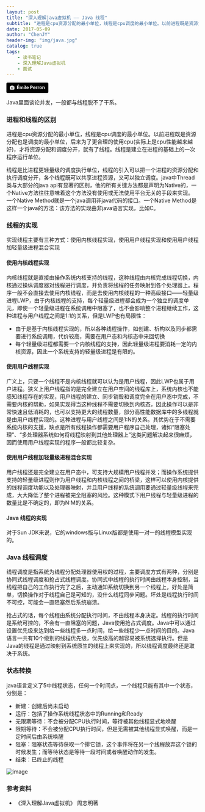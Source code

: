 ```yaml
---
layout: post
title: "深入理解java虚拟机 —— Java 线程"
subtitle: "进程是cpu资源分配的最小单位，线程是cpu调度的最小单位。以前进程既是资源分配也是调度的最小单位，后来为了更合理的使用cpu(实际上是cpu性能越来越好)，才将资源分配和调度分开，就有了线程。线程是建立在进程的基础上的一次程序运行单位。"
date: 2017-05-09
author: "ChenJY"
header-img: "img/java.jpg"
catalog: true
tags: 
    - 读书笔记
    - 深入理解Java虚拟机
    - 面试
---
```


<a style="background-color:black;color:white;text-decoration:none;padding:4px 6px;font-family:-apple-system, BlinkMacSystemFont, &quot;San Francisco&quot;, &quot;Helvetica Neue&quot;, Helvetica, Ubuntu, Roboto, Noto, &quot;Segoe UI&quot;, Arial, sans-serif;font-size:12px;font-weight:bold;line-height:1.2;display:inline-block;border-radius:3px;" href="https://unsplash.com/@emilep?utm_medium=referral&amp;utm_campaign=photographer-credit&amp;utm_content=creditBadge" target="_blank" rel="noopener noreferrer" title="Download free do whatever you want high-resolution photos from Émile Perron"><span style="display:inline-block;padding:2px 3px;"><svg xmlns="http://www.w3.org/2000/svg" style="height:12px;width:auto;position:relative;vertical-align:middle;top:-1px;fill:white;" viewBox="0 0 32 32"><title></title><path d="M20.8 18.1c0 2.7-2.2 4.8-4.8 4.8s-4.8-2.1-4.8-4.8c0-2.7 2.2-4.8 4.8-4.8 2.7.1 4.8 2.2 4.8 4.8zm11.2-7.4v14.9c0 2.3-1.9 4.3-4.3 4.3h-23.4c-2.4 0-4.3-1.9-4.3-4.3v-15c0-2.3 1.9-4.3 4.3-4.3h3.7l.8-2.3c.4-1.1 1.7-2 2.9-2h8.6c1.2 0 2.5.9 2.9 2l.8 2.4h3.7c2.4 0 4.3 1.9 4.3 4.3zm-8.6 7.5c0-4.1-3.3-7.5-7.5-7.5-4.1 0-7.5 3.4-7.5 7.5s3.3 7.5 7.5 7.5c4.2-.1 7.5-3.4 7.5-7.5z"></path></svg></span><span style="display:inline-block;padding:2px 3px;">Émile Perron</span></a>

Java里面谈论并发，一般都与线程脱不了干系。

### 进程和线程的区别
进程是cpu资源分配的最小单位，线程是cpu调度的最小单位。以前进程既是资源分配也是调度的最小单位，后来为了更合理的使用cpu(实际上是cpu性能越来越好)，才将资源分配和调度分开，就有了线程。线程是建立在进程的基础上的一次程序运行单位。

线程是比进程更轻量级的调度执行单位，线程的引入可以把一个进程的资源分配和执行调度分开，各个线程既可以共享进程资源，又可以独立调度。java中Thread类与大部分的java api有显著的区别，他的所有关键方法都是声明为Native的，一个Native方法往往意味着这个方法没有使用或无法使用平台无关的手段来实现。一个Native Method就是一个java调用非java代码的接口。一个Native Method是这样一个java的方法：该方法的实现由非java语言实现，比如C。

### 线程的实现
实现线程主要有三种方式：使用内核线程实现，使用用户线程实现和使用用户线程加轻量级进程混合实现

#### 使用内核线程实现
内核线程就是直接由操作系统内核支持的线程，这种线程由内核完成线程切换，内核通过操纵调度器对线程进行调度，并负责将线程的任务映射到各个处理器上。程序一般不会直接去使用内核线程，而是去使用内核线程的一种高级接口——轻量级进程LWP，由于内核线程的支持，每个轻量级进程都会成为一个独立的调度单元，即使一个轻量级进程在系统调用中阻塞了，也不会影响整个进程继续工作，这种进程与用户线程之间是1:1的关系，但是LWP也有局限性：
* 由于是基于内核线程实现的，所以各种线程操作，如创建、析构以及同步都需要进行系统调用，代价较高，需要在用户态和内核态中来回切换
* 每个轻量级进程都需要一个内核线程的支持，因此轻量级进程要消耗一定的内核资源，因此一个系统支持的轻量级进程是有限的。

#### 使用用户线程实现
广义上，只要一个线程不是内核线程就可以认为是用户线程，因此LWP也属于用户进程。狭义上用户线程指的是完全建立在用户空间的线程库上，系统内核也不能感知线程存在的实现，用户线程的建立、同步销毁和调度完全在用户态中完成，不需要内核的帮助，如果实现得当这种线程不需要切换到内核态，因此操作可以是非常快速且低消耗的，也可以支持更大的线程数量，部分高性能数据库中的多线程就是由用户线程实现的。这种进程与用户线程之间是1:N的关系。其优势在于不需要系统内核的支援，缺点是所有线程操作都需要用户程序自己处理，诸如“阻塞处理”、“多处理器系统如何将线程映射到其他处理器上”这类问题解决起来很麻烦，因而使用用户线程实现的程序一般都比较复杂。

#### 使用用户线程加轻量级进程混合实现
用户线程还是完全建立在用户态中，可支持大规模用户线程并发；而操作系统提供支持的轻量级进程则作为用户线程和内核线程之间的桥梁，这样可以使用内核提供的线程调度功能以及处理器映射，并且用户线程的系统调用要通过轻量级线程来完成，大大降低了整个进程被完全阻塞的风险。这种模式下用户线程与轻量级进程的数量比是不确定的，即为N:M的关系。

#### Java 线程的实现
对于Sun JDK来说，它的windows版与Linux版都是使用一对一的线程模型实现的。

### Java 线程调度
线程调度是指系统为线程分配处理器使用权的过程，主要调度方式有两种，分别是协同式线程调度和抢占式线程调度。协同式中线程的执行时间由线程本身控制，当线程把自己的工作执行完了之后，主动通知系统切换到另一个线程上，好处是简单，切换操作对于线程自己是可知的，没什么线程同步问题。坏处是线程执行时间不可控，可能会一直阻塞然后系统崩溃。

抢占式的话，每个线程由系统分配执行时间，不由线程本身决定。线程的执行时间是系统可控的，不会有一直阻塞的问题，Java使用抢占式调度。Java中可以通过设置优先级来达到给一些线程多一点时间，给一些线程少一点时间的目的。Java语言一共有10个级别的线程优先级，优先级高的越容易被系统选择执行。但是Java的线程是通过映射到系统原生的线程上来实现的，所以线程调度最终还是取决于系统。

### 状态转换
java语言定义了5中线程状态，任何一个时间点，一个线程只能有其中一个状态，分别是：
* 新建：创建后尚未启动
* 运行：包括了操作系统线程状态中的Running和Ready
* 无限期等待：不会被分配CPU执行时间，等待被其他线程显式地唤醒
* 限期等待：不会被分配CPU执行时间，但是无需被其他线程显式唤醒，而是一定时间后由系统唤醒
* 阻塞：阻塞状态等待获取一个排它锁，这个事件将在另一个线程放弃这个锁的时候发生；而等待状态是等待一段时间或者唤醒动作的发生。
* 结束：已终止的线程 

![image](http://dl.iteye.com/upload/picture/pic/116719/7e76cc17-0ad5-3ff3-954e-1f83463519d1.jpg)

### 参考资料
* 《深入理解Java虚拟机》 周志明著